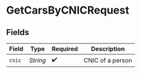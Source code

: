 # GetCarsByCNICRequest


## Fields

| Field              | Type               | Required           | Description        |
| ------------------ | ------------------ | ------------------ | ------------------ |
| `cnic`             | *String*           | :heavy_check_mark: | CNIC of a person   |